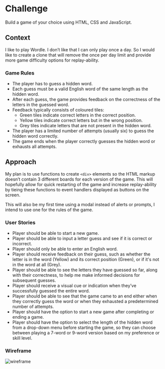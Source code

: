 # Challenge

Build a game of your choice using HTML, CSS and JavaScript.

## Context

I like to play Wordle. I don’t like that I can only play once a day. So I would like to create a clone that will remove the once per day limit and provide more game  difficulty options for replay-ability.

### Game Rules

- The player has to guess a hidden word.
- Each guess must be a valid English word of the same length as the hidden word.
- After each guess, the game provides feedback on the correctness of the letters in the guessed word.
- Feedback typically consists of coloured tiles:
    - Green tiles indicate correct letters in the correct position.
    - Yellow tiles indicate correct letters but in the wrong position.
    - Grey tiles indicate letters that are not present in the hidden word.
- The player has a limited number of attempts (usually six) to guess the hidden word correctly.
- The game ends when the player correctly guesses the hidden word or exhausts all attempts.

## Approach

My plan is to use functions to create `<div>` elements so the HTML markup doesn’t contain 3 different boards for each version of the game. This will hopefully allow for quick restarting of the game and increase replay-ability by tieing these functions to event handlers displayed as buttons on the screen. 

This will also be my first time using a modal instead of alerts or prompts, I intend to use one for the rules of the game. 

### User Stories

- Player should be able to start a new game.
- Player should be able to input a letter guess and see if it is correct or incorrect.
- Player should only be able to enter an English word.
- Player should receive feedback on their guess, such as whether the letter is in the word (Yellow) and its correct position (Green), or if it's not in the word at all (Grey).
- Player should be able to see the letters they have guessed so far, along with their correctness, to help me make informed decisions for subsequent guesses.
- Player should receive a visual cue or indication when they’ve successfully guessed the entire word.
- Player should be able to see that the game came to an end either when they correctly guess the word or when they exhausted a predetermined number of attempts.
- Player should have the option to start a new game after completing or ending a game.
- Player should have the option to select the length of the hidden word from a drop-down menu before starting the game, so they can choose between playing a 7-word or 9-word version based on my preference or skill level.

### Wireframe

![wireframe](img/wordle-wireframe.png)
